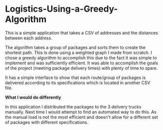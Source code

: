 # Logistics-Using-a-Greedy-Algorithm

This is a simple application that takes a CSV of addresses and the distances between each address.

The algorithm takes a group of packages and sorts them to create the shortest path. This is done using a weighted graph I made from scratch.
I chose a greedy algorithm to accomplish this due to the fact it was simple to implement and was sufficiently efficient. It was able to accomplish
the goals of the project (meeting package delivery times) with plenty of time to spare.

It has a simple interface to show that each route/group of packages is delivered according to its specifications which is located in another CSV file.

**What I would do differently**

In this application I distributed the packages to the 3 delivery trucks manually. Next time I would attempt to find an automated way to do this. As the manual
load is not the most efficient and doesn't allow for a different set of packages with different specifications.
